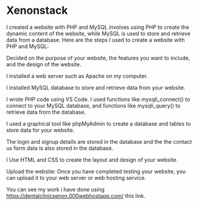 # Xenonstack

I created a website with PHP and MySQL involves using PHP to create the dynamic content of the website, while MySQL is used to store and retrieve data from a database. Here are the steps I used to create a website with PHP and MySQL:

Decided on the purpose of your website, the features you want to include, and the design of the website.

I installed a web server such as Apache on my computer.

I installed MySQL database to store and retrieve data from your website.

I wrote PHP code using VS Code. I used functions like mysqli_connect() to connect to your MySQL database, and functions like mysqli_query() to retrieve data from the database.

I used a graphical tool like phpMyAdmin to create a database and tables to store data for your website.

The login and signup details are stored in the database and the the contact us form data is also stored in the database.

I Use HTML and CSS to create the layout and design of your website.

Upload the website: Once you have completed testing your website, you can upload it to your web server or web hosting service.

You can see my work i have done using https://dentalclinicxenon.000webhostapp.com/ this link.
